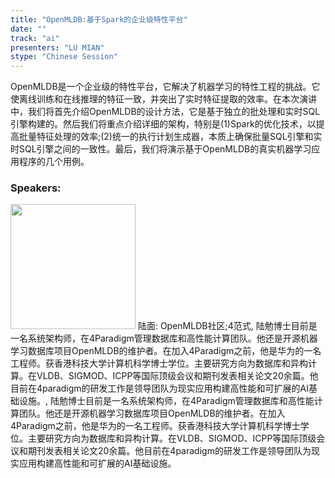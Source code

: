 ```yaml
---
title: "OpenMLDB:基于Spark的企业级特性平台"
date: "" 
track: "ai"
presenters: "LU MIAN"
stype: "Chinese Session"
---
```

OpenMLDB是一个企业级的特性平台，它解决了机器学习的特性工程的挑战。它使离线训练和在线推理的特征一致，并突出了实时特征提取的效率。在本次演讲中，我们将首先介绍OpenMLDB的设计方法，它是基于独立的批处理和实时SQL引擎构建的。然后我们将重点介绍详细的架构，特别是(1)Spark的优化技术，以提高批量特征处理的效率;(2)统一的执行计划生成器，本质上确保批量SQL引擎和实时SQL引擎之间的一致性。最后，我们将演示基于OpenMLDB的真实机器学习应用程序的几个用例。
 ### Speakers: 
 <img src="images/speaker/1074.png" width="200" />
 陆面: OpenMLDB社区;4范式, 陆勉博士目前是一名系统架构师，在4Paradigm管理数据库和高性能计算团队。他还是开源机器学习数据库项目OpenMLDB的维护者。在加入4Paradigm之前，他是华为的一名工程师。获香港科技大学计算机科学博士学位。主要研究方向为数据库和异构计算。在VLDB、SIGMOD、ICPP等国际顶级会议和期刊发表相关论文20余篇。他目前在4paradigm的研发工作是领导团队为现实应用构建高性能和可扩展的AI基础设施。, 陆勉博士目前是一名系统架构师，在4Paradigm管理数据库和高性能计算团队。他还是开源机器学习数据库项目OpenMLDB的维护者。在加入4Paradigm之前，他是华为的一名工程师。获香港科技大学计算机科学博士学位。主要研究方向为数据库和异构计算。在VLDB、SIGMOD、ICPP等国际顶级会议和期刊发表相关论文20余篇。他目前在4paradigm的研发工作是领导团队为现实应用构建高性能和可扩展的AI基础设施。
 